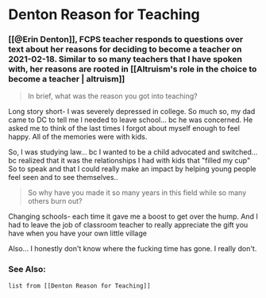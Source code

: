 # Denton Reason for Teaching
### [[@Erin Denton]], FCPS teacher responds to questions over text about her reasons for deciding to become a teacher on 2021-02-18. Similar to so many teachers that I have spoken with, her reasons are rooted in [[Altruism's role in the choice to become a teacher | altruism]]

> In brief, what was the reason you got into teaching?

Long story short- I was severely depressed in college. So much so, my dad came to DC to tell me l needed to leave school... bc he was concerned. He asked me to think of the last times I forgot about myself enough to feel happy. All of the memories were with kids.

So, I was studying law... bc I wanted to be a child advocated and switched... bc realized that it was the relationships I had with kids that "filled my cup" So to speak and that I could really make an impact by
helping young people feel seen and to see themselves..

> So why have you made it so many years in this field while so many others burn out?

Changing schools- each time it gave me a boost to get over the hump. And I had to leave the job of classroom teacher to really appreciate the gift you have when you have your own little village

Also... I honestly don't know where the fucking time has gone. I really don't.

### See Also:
```dataview
list from [[Denton Reason for Teaching]]
```